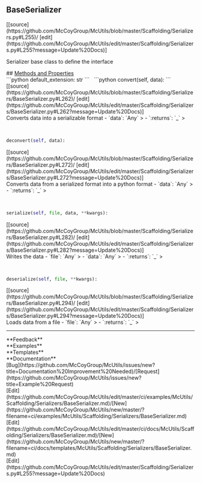 ## <a id="McUtils.Scaffolding.Serializers.BaseSerializer">BaseSerializer</a> 

<div class="docs-source-link" markdown="1">
[[source](https://github.com/McCoyGroup/McUtils/blob/master/Scaffolding/Serializers.py#L255)/
[edit](https://github.com/McCoyGroup/McUtils/edit/master/Scaffolding/Serializers.py#L255?message=Update%20Docs)]
</div>

Serializer base class to define the interface







<div class="collapsible-section">
 <div class="collapsible-section collapsible-section-header" markdown="1">
## <a class="collapse-link" data-toggle="collapse" href="#methods" markdown="1"> Methods and Properties</a> <a class="float-right" data-toggle="collapse" href="#methods"><i class="fa fa-chevron-down"></i></a>
 </div>
 <div class="collapsible-section collapsible-section-body collapse show" id="methods" markdown="1">
 ```python
default_extension: str
```
<a id="McUtils.Scaffolding.Serializers.BaseSerializer.convert" class="docs-object-method">&nbsp;</a> 
```python
convert(self, data): 
```
<div class="docs-source-link" markdown="1">
[[source](https://github.com/McCoyGroup/McUtils/blob/master/Scaffolding/Serializers/BaseSerializer.py#L262)/
[edit](https://github.com/McCoyGroup/McUtils/edit/master/Scaffolding/Serializers/BaseSerializer.py#L262?message=Update%20Docs)]
</div>
Converts data into a serializable format
  - `data`: `Any`
    > 
  - `:returns`: `_`
    >


<a id="McUtils.Scaffolding.Serializers.BaseSerializer.deconvert" class="docs-object-method">&nbsp;</a> 
```python
deconvert(self, data): 
```
<div class="docs-source-link" markdown="1">
[[source](https://github.com/McCoyGroup/McUtils/blob/master/Scaffolding/Serializers/BaseSerializer.py#L272)/
[edit](https://github.com/McCoyGroup/McUtils/edit/master/Scaffolding/Serializers/BaseSerializer.py#L272?message=Update%20Docs)]
</div>
Converts data from a serialized format into a python format
  - `data`: `Any`
    > 
  - `:returns`: `_`
    >


<a id="McUtils.Scaffolding.Serializers.BaseSerializer.serialize" class="docs-object-method">&nbsp;</a> 
```python
serialize(self, file, data, **kwargs): 
```
<div class="docs-source-link" markdown="1">
[[source](https://github.com/McCoyGroup/McUtils/blob/master/Scaffolding/Serializers/BaseSerializer.py#L282)/
[edit](https://github.com/McCoyGroup/McUtils/edit/master/Scaffolding/Serializers/BaseSerializer.py#L282?message=Update%20Docs)]
</div>
Writes the data
  - `file`: `Any`
    > 
  - `data`: `Any`
    > 
  - `:returns`: `_`
    >


<a id="McUtils.Scaffolding.Serializers.BaseSerializer.deserialize" class="docs-object-method">&nbsp;</a> 
```python
deserialize(self, file, **kwargs): 
```
<div class="docs-source-link" markdown="1">
[[source](https://github.com/McCoyGroup/McUtils/blob/master/Scaffolding/Serializers/BaseSerializer.py#L294)/
[edit](https://github.com/McCoyGroup/McUtils/edit/master/Scaffolding/Serializers/BaseSerializer.py#L294?message=Update%20Docs)]
</div>
Loads data from a file
  - `file`: `Any`
    > 
  - `:returns`: `_`
    >
 </div>
</div>












---


<div markdown="1" class="text-secondary">
<div class="container">
  <div class="row">
   <div class="col" markdown="1">
**Feedback**   
</div>
   <div class="col" markdown="1">
**Examples**   
</div>
   <div class="col" markdown="1">
**Templates**   
</div>
   <div class="col" markdown="1">
**Documentation**   
</div>
   <div class="col" markdown="1">
   
</div>
   <div class="col" markdown="1">
   
</div>
   <div class="col" markdown="1">
   
</div>
</div>
  <div class="row">
   <div class="col" markdown="1">
[Bug](https://github.com/McCoyGroup/McUtils/issues/new?title=Documentation%20Improvement%20Needed)/[Request](https://github.com/McCoyGroup/McUtils/issues/new?title=Example%20Request)   
</div>
   <div class="col" markdown="1">
[Edit](https://github.com/McCoyGroup/McUtils/edit/master/ci/examples/McUtils/Scaffolding/Serializers/BaseSerializer.md)/[New](https://github.com/McCoyGroup/McUtils/new/master/?filename=ci/examples/McUtils/Scaffolding/Serializers/BaseSerializer.md)   
</div>
   <div class="col" markdown="1">
[Edit](https://github.com/McCoyGroup/McUtils/edit/master/ci/docs/McUtils/Scaffolding/Serializers/BaseSerializer.md)/[New](https://github.com/McCoyGroup/McUtils/new/master/?filename=ci/docs/templates/McUtils/Scaffolding/Serializers/BaseSerializer.md)   
</div>
   <div class="col" markdown="1">
[Edit](https://github.com/McCoyGroup/McUtils/edit/master/Scaffolding/Serializers.py#L255?message=Update%20Docs)   
</div>
   <div class="col" markdown="1">
   
</div>
   <div class="col" markdown="1">
   
</div>
   <div class="col" markdown="1">
   
</div>
</div>
</div>
</div>